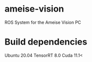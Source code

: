 # ameise-vision
ROS System for the Ameise Vision PC

# Build dependencies

Ubuntu 20.04 
TensorRT 8.0
Cuda 11.1<
